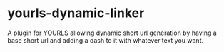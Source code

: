 yourls-dynamic-linker
=====================

A plugin for YOURLS allowing dynamic short url generation by having a base short url and adding a dash to it with whatever text you want.
